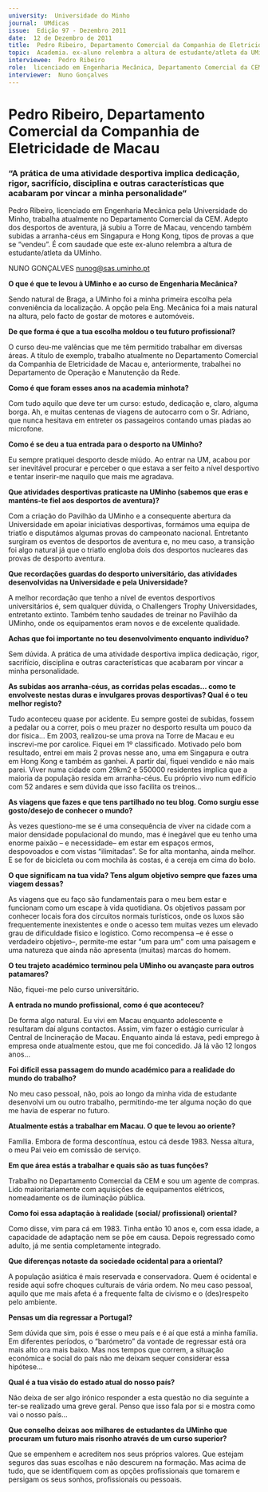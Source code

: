 ```yaml
---
university:  Universidade do Minho
journal:  UMdicas
issue:  Edição 97 - Dezembro 2011
date:  12 de Dezembro de 2011
title:  Pedro Ribeiro, Departamento Comercial da Companhia de Eletricidade de Macau
topic:  Academia. ex-aluno relembra a altura de estudante/atleta da UMinho
interviewee:  Pedro Ribeiro
role:  licenciado em Engenharia Mecânica, Departamento Comercial da CEM
interviewer:  Nuno Gonçalves
--- 
```


# Pedro Ribeiro, Departamento Comercial da Companhia de Eletricidade de Macau 

### “A prática de uma atividade desportiva implica dedicação, rigor, sacrifício, disciplina e outras características que acabaram por vincar a minha personalidade”
 
Pedro Ribeiro, licenciado em Engenharia Mecânica pela Universidade do Minho, trabalha atualmente no Departamento Comercial da CEM. Adepto dos desportos de aventura, já subiu a Torre de Macau, vencendo também subidas a arranha-céus em Singapura e Hong Kong, tipos de provas a que se “vendeu”.
É com saudade que este ex-aluno relembra a altura de estudante/atleta da UMinho.
 
 
NUNO GONÇALVES nunog@sas.uminho.pt 


**O que é que te levou à UMinho e ao curso de Engenharia Mecânica?**

Sendo natural de Braga, a UMinho foi a minha primeira escolha pela conveniência da localização. A opção pela Eng. Mecânica foi a mais natural na altura, pelo facto de gostar de motores e automóveis.
 

**De que forma é que a tua escolha moldou o teu futuro profissional?**

O curso deu-me valências que me têm permitido trabalhar em diversas áreas. A título de exemplo, trabalho atualmente no Departamento Comercial da Companhia de Eletricidade de Macau e, anteriormente, trabalhei no Departamento de Operação e Manutenção da Rede.
 

**Como é que foram esses anos na academia minhota?**

Com tudo aquilo que deve ter um curso: estudo, dedicação e, claro, alguma borga. Ah, e muitas centenas de viagens de autocarro com o Sr. Adriano, que nunca hesitava em entreter os passageiros contando umas piadas ao microfone.
 

**Como é se deu a tua entrada para o desporto na UMinho?**

Eu sempre pratiquei desporto desde miúdo. Ao entrar na UM, acabou por ser inevitável procurar e perceber o que estava a ser feito a nível desportivo e tentar inserir-me naquilo que mais me agradava.
 

**Que atividades desportivas praticaste na UMinho (sabemos que eras e manténs-te fiel aos desportos de aventura)?**

Com a criação do Pavilhão da UMinho e a consequente abertura da Universidade em apoiar iniciativas desportivas, formámos uma equipa de triatlo e disputámos algumas provas do campeonato nacional. Entretanto surgiram os eventos de desportos de aventura e, no meu caso, a transição foi algo natural já que o triatlo engloba dois dos desportos nucleares das provas de desporto aventura.
 

**Que recordações guardas do desporto universitário, das atividades desenvolvidas na Universidade e pela Universidade?**

A melhor recordação que tenho a nível de eventos desportivos universitários é, sem qualquer dúvida, o Challengers Trophy Universidades, entretanto extinto. Também tenho saudades de treinar no Pavilhão da UMinho, onde os equipamentos eram novos e de excelente qualidade.
 

**Achas que foi importante no teu desenvolvimento enquanto indivíduo?**

Sem dúvida. A prática de uma atividade desportiva implica dedicação, rigor, sacrifício, disciplina e outras características que acabaram por vincar a minha personalidade.
 

**As subidas aos arranha-céus, as corridas pelas escadas… como te envolveste nestas duras e invulgares provas desportivas? Qual é o teu melhor registo?**

Tudo aconteceu quase por acidente. Eu sempre gostei de subidas, fossem a pedalar ou a correr, pois o meu prazer no desporto resulta um pouco da dor física...
Em 2003, realizou-se uma prova na Torre de Macau e eu inscrevi-me por carolice. Fiquei em 1º classificado.
Motivado pelo bom resultado, entrei em mais 2 provas nesse ano, uma em Singapura e outra em Hong Kong e também as ganhei. A partir daí, fiquei vendido e não mais parei.
Viver numa cidade com 29km2 e 550000 residentes implica que a maioria da população resida em arranha-céus. Eu próprio vivo num edifício com 52 andares e sem dúvida que isso facilita os treinos...
 

**As viagens que fazes e que tens partilhado no teu blog. Como surgiu esse gosto/desejo de conhecer o mundo?**

Às vezes questiono-me se é uma consequência de viver na cidade com a maior densidade populacional do mundo, mas é inegável que eu tenho uma enorme paixão – e necessidade– em estar em espaços ermos, despovoados e com vistas “ilimitadas”.
Se for alta montanha, ainda melhor. E se for de bicicleta ou com mochila às costas, é a cereja em cima do bolo.
 

**O que significam na tua vida? Tens algum objetivo sempre que fazes uma viagem dessas?**

As viagens que eu faço são fundamentais para o meu bem estar e funcionam como um escape à vida quotidiana. Os objetivos passam por conhecer locais fora dos circuitos normais turísticos, onde os luxos são frequentemente inexistentes e onde o acesso tem muitas vezes um elevado grau de dificuldade físico e logístico.
Como recompensa –e é esse o verdadeiro objetivo–, permite-me estar “um para um” com uma paisagem e uma natureza que ainda não apresenta (muitas) marcas do homem.
 

**O teu trajeto académico terminou pela UMinho ou avançaste para outros patamares?**

Não, fiquei-me pelo curso universitário.
 

**A entrada no mundo profissional, como é que aconteceu?**

De forma algo natural. Eu vivi em Macau enquanto adolescente e resultaram daí alguns contactos. Assim, vim fazer o estágio curricular à Central de Incineração de Macau. Enquanto ainda lá estava, pedi emprego à empresa onde atualmente estou, que me foi concedido. Já lá vão 12 longos anos...
 

**Foi difícil essa passagem do mundo académico para a realidade do mundo do trabalho?**

No meu caso pessoal, não, pois ao longo da minha vida de estudante desenvolvi um ou outro trabalho, permitindo-me ter alguma noção do que me havia de esperar no futuro.
 

**Atualmente estás a trabalhar em Macau. O que te levou ao oriente?**

Família. Embora de forma descontínua, estou cá desde 1983. Nessa altura, o meu Pai veio em comissão de serviço.
 

**Em que área estás a trabalhar e quais são as tuas funções?**

Trabalho no Departamento Comercial da CEM e sou um agente de compras. Lido maioritariamente com aquisições de equipamentos elétricos, nomeadamente os de iluminação pública.
 

**Como foi essa adaptação à realidade (social/ profissional) oriental?**

Como disse, vim para cá em 1983. Tinha então 10 anos e, com essa idade, a capacidade de adaptação nem se põe em causa. Depois regressado como adulto, já me sentia completamente integrado.
 

**Que diferenças notaste da sociedade ocidental para a oriental?**

A população asiática é mais reservada e conservadora. Quem é ocidental e reside aqui sofre choques culturais de vária ordem. No meu caso pessoal, aquilo que me mais afeta é a frequente falta de civismo e o (des)respeito pelo ambiente.
 

**Pensas um dia regressar a Portugal?**

Sem dúvida que sim, pois é esse o meu país e é aí que está a minha família. Em diferentes períodos, o “barómetro” da vontade de regressar está ora mais alto ora mais baixo. Mas nos tempos que correm, a situação económica e social do país não me deixam sequer considerar essa hipótese...
 

**Qual é a tua visão do estado atual do nosso país?**

Não deixa de ser algo irónico responder a esta questão no dia seguinte a ter-se realizado uma greve geral. Penso que isso fala por si e mostra como vai o nosso país...
 

**Que conselho deixas aos milhares de estudantes da UMinho que procuram um futuro mais risonho através de um curso superior?**

Que se empenhem e acreditem nos seus próprios valores. Que estejam seguros das suas escolhas e não descurem na formação. Mas acima de tudo, que se identifiquem com as opções profissionais que tomarem e persigam os seus sonhos, profissionais ou pessoais.

